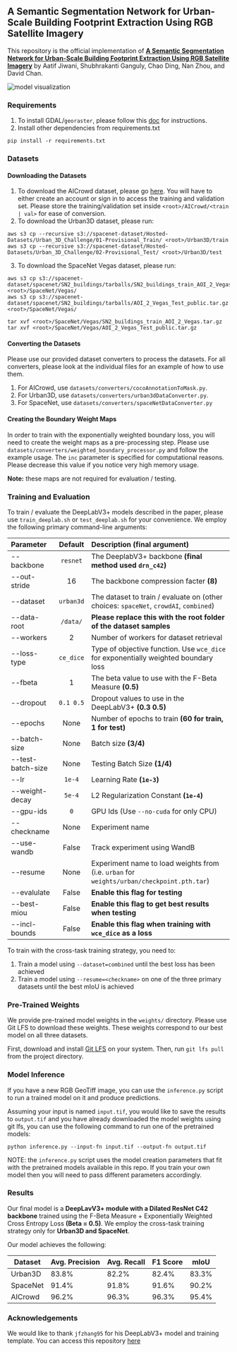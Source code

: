 ## A Semantic Segmentation Network for Urban-Scale Building Footprint Extraction Using RGB Satellite Imagery

This repository is the official implementation of **[A Semantic Segmentation Network for Urban-Scale Building Footprint Extraction Using RGB Satellite Imagery](https://arxiv.org/abs/2104.01263)** by Aatif Jiwani, Shubhrakanti Ganguly, Chao Ding, Nan Zhou, and David Chan. 

![model visualization](./imgs/visual.jpg "Title")

### Requirements

1. To install GDAL/`georaster`, please follow this [doc](https://mothergeo-py.readthedocs.io/en/latest/development/how-to/gdal-ubuntu-pkg.html) for instructions. 
2. Install other dependencies from requirements.txt
```setup
pip install -r requirements.txt
```

### Datasets

#### Downloading the Datasets
1. To download the AICrowd dataset, please go [here](https://www.aicrowd.com/challenges/mapping-challenge-old). You will have to either create an account or sign in to access the training and validation set. Please store the training/validation set inside `<root>/AICrowd/<train | val>` for ease of conversion.
2. To download the Urban3D dataset, please run:
```setup
aws s3 cp --recursive s3://spacenet-dataset/Hosted-Datasets/Urban_3D_Challenge/01-Provisional_Train/ <root>/Urban3D/train
aws s3 cp --recursive s3://spacenet-dataset/Hosted-Datasets/Urban_3D_Challenge/02-Provisional_Test/ <root>/Urban3D/test
``` 
3. To download the SpaceNet Vegas dataset, please run:
```setup
aws s3 cp s3://spacenet-dataset/spacenet/SN2_buildings/tarballs/SN2_buildings_train_AOI_2_Vegas.tar.gz <root>/SpaceNet/Vegas/
aws s3 cp s3://spacenet-dataset/spacenet/SN2_buildings/tarballs/AOI_2_Vegas_Test_public.tar.gz <root>/SpaceNet/Vegas/

tar xvf <root>/SpaceNet/Vegas/SN2_buildings_train_AOI_2_Vegas.tar.gz
tar xvf <root>/SpaceNet/Vegas/AOI_2_Vegas_Test_public.tar.gz
```

#### Converting the Datasets

Please use our provided dataset converters to process the datasets. For all converters, please look at the individual files for an example of how to use them. 
1. For AICrowd, use `datasets/converters/cocoAnnotationToMask.py`. 
2. For Urban3D, use `datasets/converters/urban3dDataConverter.py`.
3. For SpaceNet, use `datasets/converters/spaceNetDataConverter.py`

#### Creating the Boundary Weight Maps

In order to train with the exponentially weighted boundary loss, you will need to create the weight maps as a pre-processing step. Please use `datasets/converters/weighted_boundary_processor.py` and follow the example usage. The `inc` parameter is specified for computational reasons. Please decrease this value if you notice very high memory usage. 

**Note:** these maps are not required for evaluation / testing. 

### Training and Evaluation
To train / evaluate the DeepLabV3+ models described in the paper, please use `train_deeplab.sh` or `test_deeplab.sh` for your convenience. We employ the following primary command-line arguments:

| Parameter                 | Default       | Description (final argument)  |	
| :------------------------ |:-------------:| :-------------|
| --backbone 	    |	`resnet`         | The DeeplabV3+ backbone **(final method used `drn_c42`)**
| --out-stride | 16 | The backbone compression facter **(8)**
| --dataset | `urban3d` | The dataset to train / evaluate on (other choices: `spaceNet`, `crowdAI`, `combined`)
| --data-root | `/data/` | **Please replace this with the root folder of the dataset samples**
| --workers | 2 | Number of workers for dataset retrieval
| --loss-type | `ce_dice` | Type of objective function. Use `wce_dice` for exponentially weighted boundary loss
| --fbeta | 1 | The beta value to use with the F-Beta Measure  **(0.5)**
| --dropout | `0.1 0.5` | Dropout values to use in the DeepLabV3+ **(0.3 0.5)**
|--epochs | None | Number of epochs to train **(60 for train, 1 for test)**
| --batch-size| None | Batch size **(3/4)**
| --test-batch-size| None | Testing Batch Size **(1/4)**
| --lr | `1e-4` | Learning Rate **(`1e-3`)**
| --weight-decay | `5e-4` | L2 Regularization Constant **(`1e-4`)**
| --gpu-ids | `0` | GPU Ids (Use `--no-cuda` for only CPU)
| --checkname | None | Experiment name
| --use-wandb | False | Track experiment using WandB
| --resume | None | Experiment name to load weights from (i.e. `urban` for `weights/urban/checkpoint.pth.tar`)
| --evalulate | False | **Enable this flag for testing**
| --best-miou | False | **Enable this flag to get best results when testing**
| --incl-bounds | False | **Enable this flag when training with `wce_dice` as a loss**

To train with the cross-task training strategy, you need to:
1. Train a model using `--dataset=combined` until the best loss has been achieved
2. Train a model using `--resume=<checkname>` on one of the three primary datasets until the best mIoU is achieved

### Pre-Trained Weights

We provide pre-trained model weights in the `weights/` directory. Please use Git LFS to download these weights. These weights correspond to our best model on all three datasets.

First, download and install [Git LFS](https://git-lfs.github.com/) on your system. Then, run `git lfs pull` from the project directory.


### Model Inference

If you have a new RGB GeoTiff image, you can use the `inference.py` script to run a trained model on it and produce predictions.

Assuming your input is named `input.tif`, you would like to save the results to `output.tif` and you have already downloaded the model weights using git lfs, you can use the following command to run one of the pretrained models:
```
python inference.py --input-fn input.tif --output-fn output.tif
```

NOTE: the `inference.py` script uses the model creation parameters that fit with the pretrained models available in this repo. If you train your own model then you will need to pass different parameters accordingly.

### Results

Our final model is a **DeepLavV3+ module with a Dilated ResNet C42 backbone** trained using the F-Beta Measure + Exponentially Weighted Cross Entropy Loss **(Beta = 0.5)**. We employ the cross-task training strategy only for **Urban3D and SpaceNet**. 

Our model achieves the following:

| Dataset | Avg. Precision  | Avg. Recall | F1 Score | mIoU | 
| ----------- |---------------- | -------------- | ------- | ------- |
| Urban3D   |     83.8%    |  82.2%  | 82.4% | 83.3% 
| SpaceNet | 91.4% | 91.8% | 91.6% | 90.2% 
| AICrowd | 96.2% | 96.3% | 96.3% | 95.4%


### Acknowledgements

We would like to thank `jfzhang95` for his DeepLabV3+ model and training template. You can access this repository [here](https://github.com/jfzhang95/pytorch-deeplab-xception)


